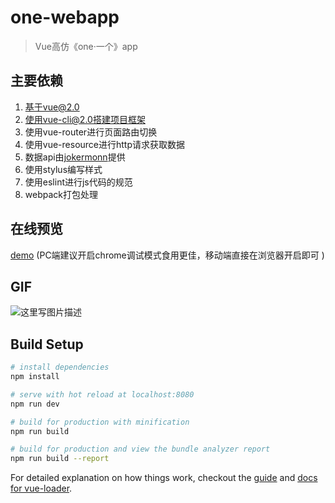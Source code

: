 # one-webapp

> Vue高仿《one·一个》app
## 主要依赖 ##

 1. 基于vue@2.0
 2. 使用vue-cli@2.0搭建项目框架
 3. 使用vue-router进行页面路由切换
 4. 使用vue-resource进行http请求获取数据
 5. 数据api由[jokermonn](https://github.com/jokermonn/-Api/blob/master/ONEv3.5.0~.md#assign)提供
 6. 使用stylus编写样式
 7. 使用eslint进行js代码的规范
 8. webpack打包处理
## 在线预览 ##
[demo](http://120.24.185.226:9000/#/home)
(PC端建议开启chrome调试模式食用更佳，移动端直接在浏览器开启即可 )
## GIF ##
![这里写图片描述](http://oct3pmpde.bkt.clouddn.com/GIF.gif)
## Build Setup

``` bash
# install dependencies
npm install

# serve with hot reload at localhost:8080
npm run dev

# build for production with minification
npm run build

# build for production and view the bundle analyzer report
npm run build --report
```

For detailed explanation on how things work, checkout the [guide](http://vuejs-templates.github.io/webpack/) and [docs for vue-loader](http://vuejs.github.io/vue-loader).
